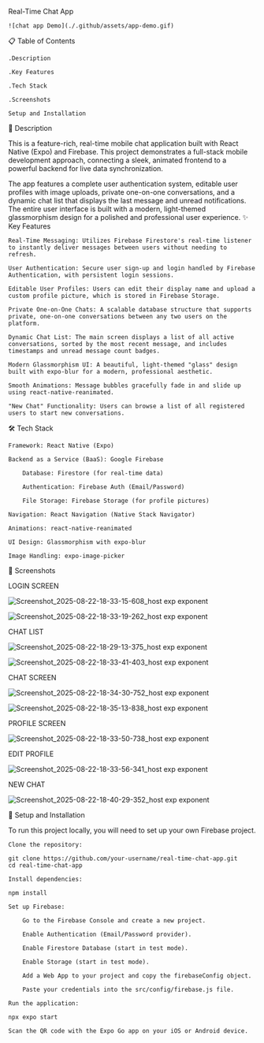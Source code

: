 Real-Time Chat App

    ![chat app Demo](./.github/assets/app-demo.gif)

📋 Table of Contents

    .Description

    .Key Features

    .Tech Stack

    .Screenshots

    Setup and Installation

📝 Description

This is a feature-rich, real-time mobile chat application built with React Native (Expo) and Firebase. This project demonstrates a full-stack mobile development approach, connecting a sleek, animated frontend to a powerful backend for live data synchronization.

The app features a complete user authentication system, editable user profiles with image uploads, private one-on-one conversations, and a dynamic chat list that displays the last message and unread notifications. The entire user interface is built with a modern, light-themed glassmorphism design for a polished and professional user experience.
✨ Key Features

    Real-Time Messaging: Utilizes Firebase Firestore's real-time listener to instantly deliver messages between users without needing to refresh.

    User Authentication: Secure user sign-up and login handled by Firebase Authentication, with persistent login sessions.

    Editable User Profiles: Users can edit their display name and upload a custom profile picture, which is stored in Firebase Storage.

    Private One-on-One Chats: A scalable database structure that supports private, one-on-one conversations between any two users on the platform.

    Dynamic Chat List: The main screen displays a list of all active conversations, sorted by the most recent message, and includes timestamps and unread message count badges.

    Modern Glassmorphism UI: A beautiful, light-themed "glass" design built with expo-blur for a modern, professional aesthetic.

    Smooth Animations: Message bubbles gracefully fade in and slide up using react-native-reanimated.

    "New Chat" Functionality: Users can browse a list of all registered users to start new conversations.

🛠️ Tech Stack

    Framework: React Native (Expo)

    Backend as a Service (BaaS): Google Firebase

        Database: Firestore (for real-time data)

        Authentication: Firebase Auth (Email/Password)

        File Storage: Firebase Storage (for profile pictures)

    Navigation: React Navigation (Native Stack Navigator)

    Animations: react-native-reanimated

    UI Design: Glassmorphism with expo-blur

    Image Handling: expo-image-picker

📸 Screenshots

LOGIN SCREEN
	
![Screenshot_2025-08-22-18-33-15-608_host exp exponent](https://github.com/user-attachments/assets/2c920a82-32c2-4bfd-bfca-52ed42d397a8)

![Screenshot_2025-08-22-18-33-19-262_host exp exponent](https://github.com/user-attachments/assets/306aaac7-2362-4088-9635-c5bf1bba5583)

CHAT LIST
	
![Screenshot_2025-08-22-18-29-13-375_host exp exponent](https://github.com/user-attachments/assets/b3c1b550-72b8-481f-b7c2-b8b39880e9f2)

![Screenshot_2025-08-22-18-33-41-403_host exp exponent](https://github.com/user-attachments/assets/6104e3f4-72a6-4545-8a35-af69dcc1aa88)

CHAT SCREEN

![Screenshot_2025-08-22-18-34-30-752_host exp exponent](https://github.com/user-attachments/assets/0b4acd4f-38a1-491c-abc5-c22c4780aa94)

![Screenshot_2025-08-22-18-35-13-838_host exp exponent](https://github.com/user-attachments/assets/b6f57995-8c6c-43a8-a6b5-206256cc2644)

	


	


PROFILE SCREEN


![Screenshot_2025-08-22-18-33-50-738_host exp exponent](https://github.com/user-attachments/assets/2e2378f7-2fd7-436e-b383-02e1379e7535)
	

EDIT PROFILE

 
![Screenshot_2025-08-22-18-33-56-341_host exp exponent](https://github.com/user-attachments/assets/ceafb68e-d09c-40d5-8a5f-09a00ac66856)

NEW CHAT


![Screenshot_2025-08-22-18-40-29-352_host exp exponent](https://github.com/user-attachments/assets/6de411fb-c2e1-42e3-9501-6178fbf69a71)

	


	


🚀 Setup and Installation

To run this project locally, you will need to set up your own Firebase project.

    Clone the repository:

    git clone https://github.com/your-username/real-time-chat-app.git
    cd real-time-chat-app

    Install dependencies:

    npm install

    Set up Firebase:

        Go to the Firebase Console and create a new project.

        Enable Authentication (Email/Password provider).

        Enable Firestore Database (start in test mode).

        Enable Storage (start in test mode).

        Add a Web App to your project and copy the firebaseConfig object.

        Paste your credentials into the src/config/firebase.js file.

    Run the application:

    npx expo start

    Scan the QR code with the Expo Go app on your iOS or Android device.
